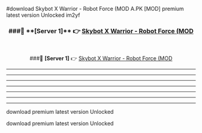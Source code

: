 #download Skybot X Warrior - Robot Force (MOD A.PK [MOD] premium latest version Unlocked im2yf 



<div align="center">
<h3>###🔹 **[Server 1]** 👉 <a href="https://download1apk.web.app/">Skybot X Warrior - Robot Force (MOD</a></h3><br>


###🔹 **[Server 1]** 👉 <a href="https://download1apk.web.app/">Skybot X Warrior - Robot Force (MOD</a></h3>
</div>



----------------------------------------------------------

----------------------------------------------------------

----------------------------------------------------------

----------------------------------------------------------

----------------------------------------------------------

----------------------------------------------------------

----------------------------------------------------------

download premium latest version Unlocked

download premium latest version Unlocked
